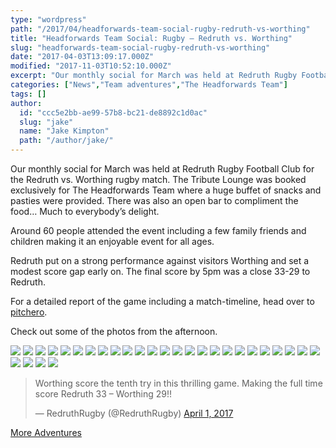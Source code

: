 ```yaml
---
type: "wordpress"
path: "/2017/04/headforwards-team-social-rugby-redruth-vs-worthing"
title: "Headforwards Team Social: Rugby – Redruth vs. Worthing"
slug: "headforwards-team-social-rugby-redruth-vs-worthing"
date: "2017-04-03T13:09:17.000Z"
modified: "2017-11-03T10:52:10.000Z"
excerpt: "Our monthly social for March was held at Redruth Rugby Football Club for the Redruth vs. Worthing rugby match. The Tribute Lounge was booked exclusively for The Headforwards Team where a huge buffet of snacks and pasties were provided. There was also an open bar to compliment the food… Much to everybody’s delight. Around 60 people …"
categories: ["News","Team adventures","The Headforwards Team"]
tags: []
author:
  id: "ccc5e2bb-ae99-57b8-bc21-de8892c1d0ac"
  slug: "jake"
  name: "Jake Kimpton"
  path: "/author/jake/"
---
```

Our monthly social for March was held at Redruth Rugby Football Club for the Redruth vs. Worthing rugby match. The Tribute Lounge was booked exclusively for The Headforwards Team where a huge buffet of snacks and pasties were provided. There was also an open bar to compliment the food… Much to everybody’s delight.

Around 60 people attended the event including a few family friends and children making it an enjoyable event for all ages.

Redruth put on a strong performance against visitors Worthing and set a modest score gap early on. The final score by 5pm was a close 33-29 to Redruth.

For a detailed report of the game including a match-timeline, head over to [pitchero](http://www.pitchero.com/clubs/redruth/teams/38088/match-centre/1-2146655).

Check out some of the photos from the afternoon.

![](/wp-content/uploads/2017/04/DSCF8067.jpg)
![](/wp-content/uploads/2017/04/DSCF8066.jpg)
![](/wp-content/uploads/2017/04/IMG_1768.jpg)
![](/wp-content/uploads/2017/04/DSCF8073.jpg)
![](/wp-content/uploads/2017/04/DSCF8078.jpg)
![](/wp-content/uploads/2017/04/DSCF8069.jpg)
![](/wp-content/uploads/2017/04/DSCF8080.jpg)
![](/wp-content/uploads/2017/04/DSCF8083.jpg)
![](/wp-content/uploads/2017/04/DSCF8096.jpg)
![](/wp-content/uploads/2017/04/DSCF8098.jpg)
![](/wp-content/uploads/2017/04/DSCF8152.jpg)
![](/wp-content/uploads/2017/04/DSCF8104.jpg)
![](/wp-content/uploads/2017/04/DSCF8095.jpg)
![](/wp-content/uploads/2017/04/DSCF8112.jpg)
![](/wp-content/uploads/2017/04/DSCF8121.jpg)
![](/wp-content/uploads/2017/04/DSCF8160.jpg)
![](/wp-content/uploads/2017/04/DSCF8137.jpg)
![](/wp-content/uploads/2017/04/DSCF8199.jpg)
![](/wp-content/uploads/2017/04/DSCF8150.jpg)
![](/wp-content/uploads/2017/04/DSCF8193.jpg)
![](/wp-content/uploads/2017/04/DSCF8133.jpg)
![](/wp-content/uploads/2017/04/DSCF8142.jpg)
![](/wp-content/uploads/2017/04/DSCF8166.jpg)
![](/wp-content/uploads/2017/04/DSCF8193-1.jpg)
![](/wp-content/uploads/2017/04/DSCF8205.jpg)
![](/wp-content/uploads/2017/04/IMG_1757.jpg)
![](/wp-content/uploads/2017/04/IMG_1765.jpg)
![](/wp-content/uploads/2017/04/DSCF8208.jpg)
![](/wp-content/uploads/2017/04/image_58e0d86dac205.jpg)

> Worthing score the tenth try in this thrilling game. Making the full time score Redruth 33 – Worthing 29!!
> 
> — RedruthRugby (@RedruthRugby) [April 1, 2017](https://twitter.com/RedruthRugby/status/848198416622641152)

[More Adventures](https://www.headforwards.com/category/team-adventures/)